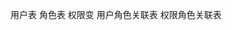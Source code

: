 用户表
角色表
权限变
用户角色关联表
权限角色关联表
<!--stackedit_data:
eyJoaXN0b3J5IjpbLTIwOTAyNjM1MTAsLTIwODg3NDY2MTJdfQ
==
-->